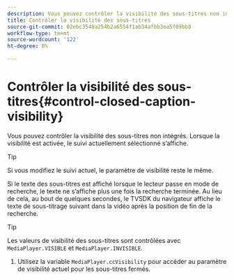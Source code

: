 ```yaml
---
description: Vous pouvez contrôler la visibilité des sous-titres non intégrés. Lorsque la visibilité est activée, le suivi actuellement sélectionné s’affiche.
title: Contrôler la visibilité des sous-titres
source-git-commit: 02ebc3548a254b2a6554f1ab34afbb3ea5f09bb8
workflow-type: tm+mt
source-wordcount: '122'
ht-degree: 0%

---
```


# Contrôler la visibilité des sous-titres{#control-closed-caption-visibility}

Vous pouvez contrôler la visibilité des sous-titres non intégrés. Lorsque la visibilité est activée, le suivi actuellement sélectionné s’affiche.

>[!TIP]
>
>Si vous modifiez le suivi actuel, le paramètre de visibilité reste le même.

Si le texte des sous-titres est affiché lorsque le lecteur passe en mode de recherche, le texte ne s’affiche plus une fois la recherche terminée. Au lieu de cela, au bout de quelques secondes, le TVSDK du navigateur affiche le texte de sous-titrage suivant dans la vidéo après la position de fin de la recherche.

>[!TIP]
>
>Les valeurs de visibilité des sous-titres sont contrôlées avec `MediaPlayer.VISIBLE` et `MediaPlayer.INVISIBLE`.

1. Utilisez la variable `MediaPlayer.ccVisibility` pour accéder au paramètre de visibilité actuel pour les sous-titres fermés.
